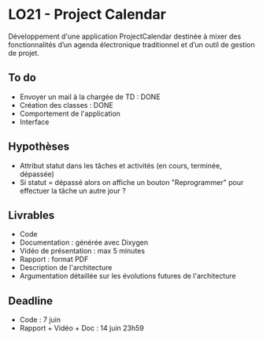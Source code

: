 # LO21 - Project Calendar 

 Développement d'une application ProjectCalendar destinée à mixer des fonctionnalités d’un agenda électronique traditionnel et d’un outil de gestion de projet.

## To do
  - Envoyer un mail à la chargée de TD : DONE
  - Création des classes : DONE
  - Comportement de l'application
  - Interface

## Hypothèses 
  - Attribut statut dans les tâches et activités (en cours, terminée, dépassée)
  - Si statut = dépassé alors on affiche un bouton "Reprogrammer" pour effectuer la tâche un autre jour ?  
 
## Livrables
  - Code
  - Documentation : générée avec Dixygen
  - Vidéo de présentation : max 5 minutes
  - Rapport : format PDF
   - Description de l'architecture
   - Argumentation détaillée sur les évolutions futures de l'architecture

## Deadline 
 - Code : 7 juin
 - Rapport + Vidéo + Doc : 14 juin 23h59

